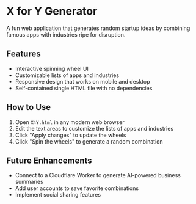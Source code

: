 # X for Y Generator

A fun web application that generates random startup ideas by combining famous apps with industries ripe for disruption.

## Features

- Interactive spinning wheel UI
- Customizable lists of apps and industries
- Responsive design that works on mobile and desktop
- Self-contained single HTML file with no dependencies

## How to Use

1. Open `X4Y.html` in any modern web browser
2. Edit the text areas to customize the lists of apps and industries
3. Click "Apply changes" to update the wheels
4. Click "Spin the wheels" to generate a random combination

## Future Enhancements

- Connect to a Cloudflare Worker to generate AI-powered business summaries
- Add user accounts to save favorite combinations
- Implement social sharing features
